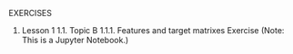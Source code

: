 EXERCISES

1. Lesson 1
  1.1. Topic B
    1.1.1. Features and target matrixes Exercise (Note: This is a Jupyter Notebook.)
